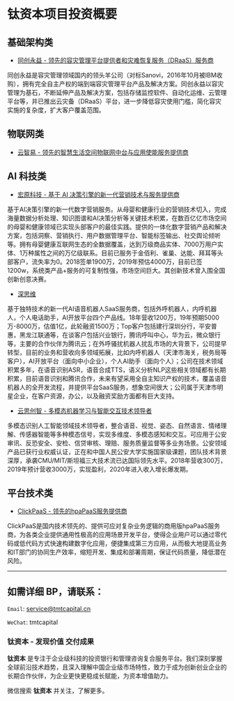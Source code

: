 # 钛资本项目投资概要


## 基础架构类

- [同创永益 - 领先的容灾管理平台提供者和灾难恢复服务（DRaaS）服务商](./HonerAlliance.md)

同创永益是容灾管理领域国内的领头羊公司（对标Sanovi，2016年10月被IBM收购），拥有完全自主产权的端到端容灾管理平台产品及解决方案。同创永益以容灾管理为基石，不断延伸产品及解决方案，包括存储监控软件、自动化运维、云管理平台等，并已推出云灾备（DRaaS）平台，进一步降低容灾使用门槛，简化容灾实施的复杂度，扩大客户覆盖范围。


## 物联网类

- [云智易 - 领先的智慧生活空间物联网中台与应用使能服务提供商](./Xlink.md)


## AI 科技类

- [宏原科技 - 基于 AI 决策引擎的新一代营销技术与服务提供商](./MarcPoint.md)

基于AI决策引擎的新一代数字营销服务。从母婴和健康行业的营销技术切入，完成海量数据分析处理、知识图谱和AI决策分析等关键技术积累，在数百亿亿市场空间的母婴和健康领域已实现头部客户的最佳实践。提供的一体化数字营销产品和解决方案，包括洞察、营销执行、用户数据管理平台、智能标签输出、社交舆论倾听等。拥有母婴健康互联网生态的全数据覆盖，达到万级商品实体、7000万用户实体、1万种属性之间的万亿级联系。目前已服务于金佰利、雀巢、达能、拜耳等头部客户，流失率为0。2018签单1900万，2019年预估4000万，目前已签1200w，系统类产品+服务的可复制性强，市场空间巨大。其创新技术曾入围全国创新创意决赛。

- [深思维](./Aicyber.md)

基于独特技术的新一代AI语音机器人SaaS服务商，包括外呼机器人，内呼机器人，个人电话助手，AI开放平台四个产品线。18年营收1200万，19年预期5000万-8000万，估值1亿，此轮融资1500万；Top客户包括建行深圳分行，平安普惠，黑龙江联通等，在谈客户包括兴业银行，腾讯呼叫中心，华为云，微众银行等，主要的合作伙伴为腾讯云；在外呼骚扰机器人扰乱市场的大背景下，公司提早转型，目前的业务和营收向多领域拓展，比如内呼机器人（天津市海关，税务局等客户），AI开放平台（面向中小企业），个人AI助手（面向个人）；公司在技术领域积累多年，在语音识别ASR，语音合成TTS，语义分析NLP这些相关领域都有长期积累，目前语音识别和腾讯合作，未来有望采用全自主知识产权的技术，覆盖语音机器人的全开发流程，并提供平台SaaS服务，想象空间很大；公司属于天津市明星企业，在客户资源，办公，以及融资奖励方面都有巨大支持。

- [云思创智 - 多模态机器学习与智能交互技术领导者](./xinktech.md)

多模态识别人工智能领域技术领导者，整合语音、视觉、姿态、自然语言、情绪理解、传感器智能等多种模态信号，实现多维度、多模态感知和交互。可应用于公安审讯、反恐安全、安检、信贷审核、理赔、服务质量监督等多业务场景。公安领域产品已获行业权威认证，正在和中国人民公安大学实施国家级课题，团队技术背景深厚，承袭CMU/MIT/斯坦福三大技术流已达国际领先水平。2018年营收300万，2019年预计营收3000万，实现盈利，2020年进入收入增长爆发期。


## 平台技术类

- [ClickPaaS - 领先的hpaPaaS服务提供商](./ClickPaaS.md)

ClickPaaS是国内技术领先的、提供可应对复杂业务逻辑的商用版hpaPaaS服务商，为各类企业提供通用性极高的应用场景开发平台，使得企业用户可以通过零代码或低代码方式快速构建数字化应用，便捷集成第三方应用，从而极大地提高业务和IT部门的协同生产效率，缩短开发、集成和部署周期，保证代码质量，降低潜在风险。


---

## 如需详细 BP，请联系：

`Email`: service@tmtcapital.cn

`WeChat`: tmtcapital

### 钛资本 - 发现价值 交付成果

**钛资本** 是专注于企业级科技的投资银行和管理咨询复合服务平台。我们深刻掌握全球前沿技术趋势，且深入理解中国企业级市场特性，致力于成为创新创业企业的长期合作伙伴，为企业更快更稳成长赋能，为资本增值助力。

微信搜索 **钛资本** 并关注，了解更多。

